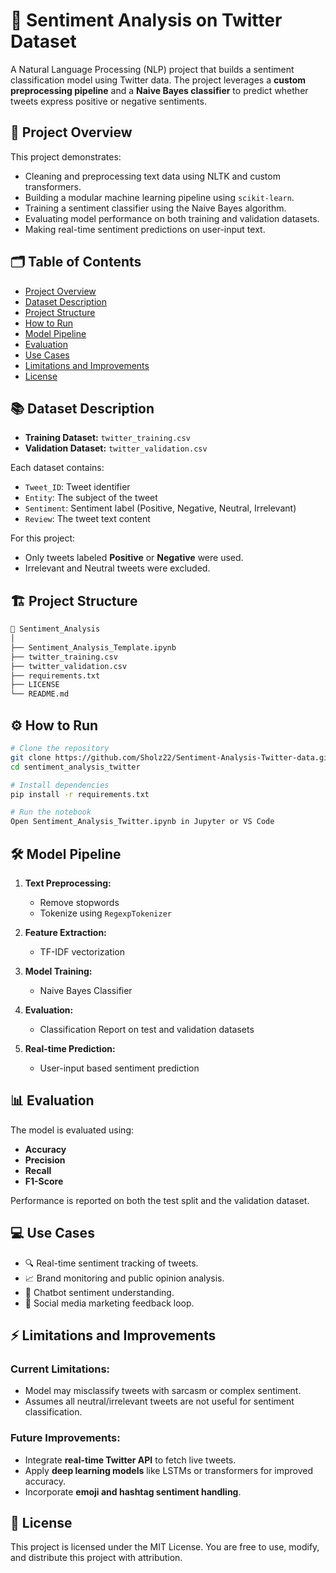 # 📄 Sentiment Analysis on Twitter Dataset

A Natural Language Processing (NLP) project that builds a sentiment classification model using Twitter data. The project leverages a **custom preprocessing pipeline** and a **Naive Bayes classifier** to predict whether tweets express positive or negative sentiments.


## 🚀 Project Overview

This project demonstrates:

* Cleaning and preprocessing text data using NLTK and custom transformers.
* Building a modular machine learning pipeline using `scikit-learn`.
* Training a sentiment classifier using the Naive Bayes algorithm.
* Evaluating model performance on both training and validation datasets.
* Making real-time sentiment predictions on user-input text.


## 🗂️ Table of Contents

* [Project Overview](#project-overview)
* [Dataset Description](#dataset-description)
* [Project Structure](#project-structure)
* [How to Run](#how-to-run)
* [Model Pipeline](#model-pipeline)
* [Evaluation](#evaluation)
* [Use Cases](#use-cases)
* [Limitations and Improvements](#limitations-and-improvements)
* [License](#license)


## 📚 Dataset Description

* **Training Dataset:** `twitter_training.csv`
* **Validation Dataset:** `twitter_validation.csv`

Each dataset contains:

* `Tweet_ID`: Tweet identifier
* `Entity`: The subject of the tweet
* `Sentiment`: Sentiment label (Positive, Negative, Neutral, Irrelevant)
* `Review`: The tweet text content

For this project:

* Only tweets labeled **Positive** or **Negative** were used.
* Irrelevant and Neutral tweets were excluded.


## 🏗️ Project Structure

```bash
📁 Sentiment_Analysis
│
├── Sentiment_Analysis_Template.ipynb  
├── twitter_training.csv                
├── twitter_validation.csv              
├── requirements.txt   
├── LICENSE 
└── README.md                           
```


## ⚙️ How to Run

```bash
# Clone the repository
git clone https://github.com/Sholz22/Sentiment-Analysis-Twitter-data.git
cd sentiment_analysis_twitter

# Install dependencies
pip install -r requirements.txt

# Run the notebook
Open Sentiment_Analysis_Twitter.ipynb in Jupyter or VS Code
```


## 🛠️ Model Pipeline

1. **Text Preprocessing:**

   * Remove stopwords
   * Tokenize using `RegexpTokenizer`
2. **Feature Extraction:**

   * TF-IDF vectorization
3. **Model Training:**

   * Naive Bayes Classifier
4. **Evaluation:**

   * Classification Report on test and validation datasets
5. **Real-time Prediction:**

   * User-input based sentiment prediction


## 📊 Evaluation

The model is evaluated using:

* **Accuracy**
* **Precision**
* **Recall**
* **F1-Score**

Performance is reported on both the test split and the validation dataset.



## 💻 Use Cases

* 🔍 Real-time sentiment tracking of tweets.
* 📈 Brand monitoring and public opinion analysis.
* 💬 Chatbot sentiment understanding.
* 📢 Social media marketing feedback loop.


## ⚡ Limitations and Improvements

### Current Limitations:

* Model may misclassify tweets with sarcasm or complex sentiment.
* Assumes all neutral/irrelevant tweets are not useful for sentiment classification.

### Future Improvements:

* Integrate **real-time Twitter API** to fetch live tweets.
* Apply **deep learning models** like LSTMs or transformers for improved accuracy.
* Incorporate **emoji and hashtag sentiment handling**.

## 📝 License

This project is licensed under the MIT License.
You are free to use, modify, and distribute this project with attribution.
